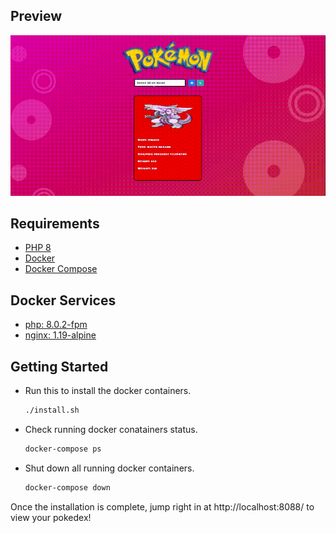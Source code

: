 ## Preview

 <p align="center">
   <img src="./images/v1.gif">
</p>

## Requirements

* [PHP 8](https://kinsta.com/blog/install-php/)
* [Docker](https://docs.docker.com/get-docker/)
* [Docker Compose](https://docker-docs.netlify.app/compose/install/)

## Docker Services

* [php: 8.0.2-fpm](https://hub.docker.com/layers/library/php/8.0.20-fpm/images/sha256-633d4e24d4cd4748c2700206f4e2e75eab3a4f1b74fdc330063db1b5a5b3409d?context=explore)
* [nginx: 1.19-alpine](https://hub.docker.com/layers/library/nginx/1.19.0-alpine/images/sha256-ee5a9b68e8d4a4b8b48318ff08ad5489bd1ce52b357bf48c511968a302bc347b?context=explore)

## Getting Started

* Run this to install the docker containers.

   ```sh
   ./install.sh
   ```
* Check running docker conatainers status.

   ```sh
   docker-compose ps
   ```
* Shut down all running docker containers.

   ```sh
   docker-compose down

Once the installation is complete, jump right in at http://localhost:8088/ to view your pokedex!
